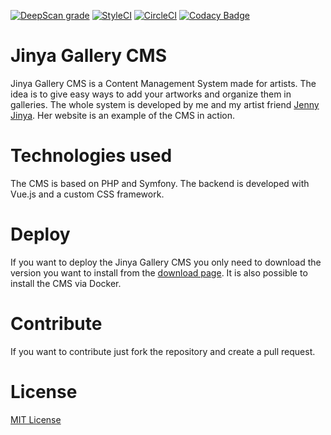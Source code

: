 [![DeepScan grade](https://deepscan.io/api/teams/5478/projects/7310/branches/71409/badge/grade.svg)](https://deepscan.io/dashboard#view=project&tid=5478&pid=7310&bid=71409)
[![StyleCI](https://styleci.io/repos/107044619/shield?branch=develop)](https://styleci.io/repos/107044619)
[![CircleCI](https://circleci.com/gh/Jinya-CMS/Jinya-Gallery-CMS/tree/develop.svg?style=svg)](https://circleci.com/gh/Jinya-CMS/Jinya-Gallery-CMS/tree/develop)
[![Codacy Badge](https://api.codacy.com/project/badge/Grade/17ad2fdb650d4b21955677da9a7b023e)](https://www.codacy.com/manual/Jinya-CMS/Jinya-Gallery-CMS?utm_source=github.com&amp;utm_medium=referral&amp;utm_content=Jinya-CMS/Jinya-Gallery-CMS&amp;utm_campaign=Badge_Grade)

# Jinya Gallery CMS
Jinya Gallery CMS is a Content Management System made for artists. The idea is to give easy ways to add your artworks and organize them in galleries. The whole system is developed by me and my artist friend [Jenny Jinya](http://jenny-jinya.com). Her website is an example of the CMS in action.

# Technologies used
The CMS is based on PHP and Symfony. The backend is developed with Vue.js and a custom CSS framework.

# Deploy
If you want to deploy the Jinya Gallery CMS you only need to download the version you want to install from the [download page](https://files.jinya.de/cms/stable/). It is also possible to install the CMS via Docker.

# Contribute
If you want to contribute just fork the repository and create a pull request.

# License
[MIT License](LICENSE)
